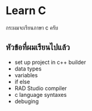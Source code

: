 # Learn C
กระผมจะเรียนภาษา c ครับ

## หัวข้อที่ผมเรียนไปแล้ว
* set up project in c++ builder
* data types
* variables
* if else
* RAD Studio compiler
* c language syntaxes
* debuging
